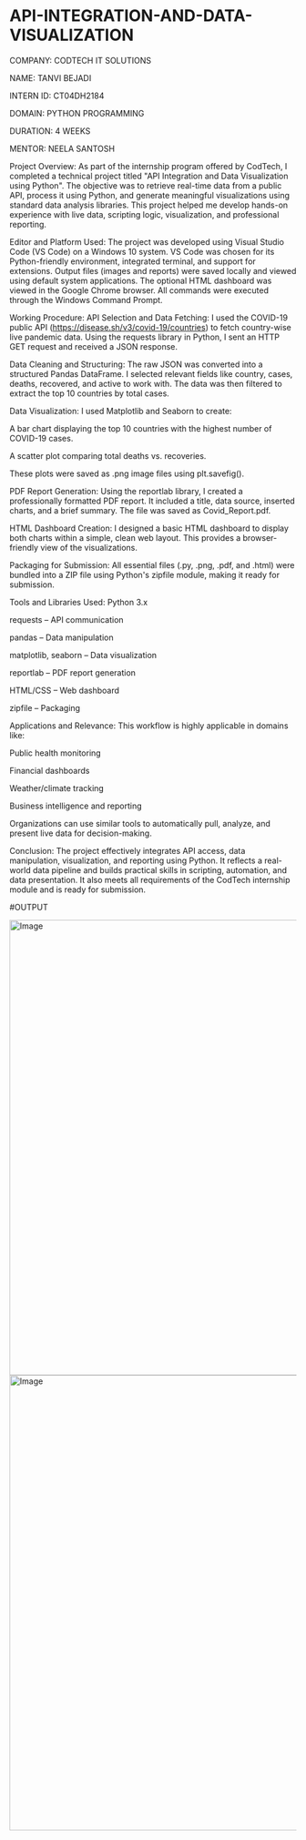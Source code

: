 # API-INTEGRATION-AND-DATA-VISUALIZATION

COMPANY: CODTECH IT SOLUTIONS

NAME: TANVI BEJADI

INTERN ID: CT04DH2184

DOMAIN: PYTHON PROGRAMMING

DURATION: 4 WEEKS

MENTOR: NEELA SANTOSH

Project Overview:
As part of the internship program offered by CodTech, I completed a technical project titled "API Integration and Data Visualization using Python". The objective was to retrieve real-time data from a public API, process it using Python, and generate meaningful visualizations using standard data analysis libraries. This project helped me develop hands-on experience with live data, scripting logic, visualization, and professional reporting.

Editor and Platform Used:
The project was developed using Visual Studio Code (VS Code) on a Windows 10 system. VS Code was chosen for its Python-friendly environment, integrated terminal, and support for extensions. Output files (images and reports) were saved locally and viewed using default system applications. The optional HTML dashboard was viewed in the Google Chrome browser. All commands were executed through the Windows Command Prompt.

Working Procedure:
API Selection and Data Fetching:
I used the COVID-19 public API (https://disease.sh/v3/covid-19/countries) to fetch country-wise live pandemic data. Using the requests library in Python, I sent an HTTP GET request and received a JSON response.

Data Cleaning and Structuring:
The raw JSON was converted into a structured Pandas DataFrame. I selected relevant fields like country, cases, deaths, recovered, and active to work with. The data was then filtered to extract the top 10 countries by total cases.

Data Visualization:
I used Matplotlib and Seaborn to create:

A bar chart displaying the top 10 countries with the highest number of COVID-19 cases.

A scatter plot comparing total deaths vs. recoveries.

These plots were saved as .png image files using plt.savefig().

PDF Report Generation:
Using the reportlab library, I created a professionally formatted PDF report. It included a title, data source, inserted charts, and a brief summary. The file was saved as Covid_Report.pdf.

HTML Dashboard Creation:
I designed a basic HTML dashboard to display both charts within a simple, clean web layout. This provides a browser-friendly view of the visualizations.

Packaging for Submission:
All essential files (.py, .png, .pdf, and .html) were bundled into a ZIP file using Python's zipfile module, making it ready for submission.

Tools and Libraries Used:
Python 3.x

requests – API communication

pandas – Data manipulation

matplotlib, seaborn – Data visualization

reportlab – PDF report generation

HTML/CSS – Web dashboard

zipfile – Packaging

Applications and Relevance:
This workflow is highly applicable in domains like:

Public health monitoring

Financial dashboards

Weather/climate tracking

Business intelligence and reporting

Organizations can use similar tools to automatically pull, analyze, and present live data for decision-making.

Conclusion:
The project effectively integrates API access, data manipulation, visualization, and reporting using Python. It reflects a real-world data pipeline and builds practical skills in scripting, automation, and data presentation. It also meets all requirements of the CodTech internship module and is ready for submission.

#OUTPUT

<img width="1400" height="800" alt="Image" src="https://github.com/user-attachments/assets/d6c02229-ffd7-4bce-978d-d90fb325c781" />

<img width="1400" height="800" alt="Image" src="https://github.com/user-attachments/assets/c3320939-b877-4a73-80ab-b11ef7dc8122" />
